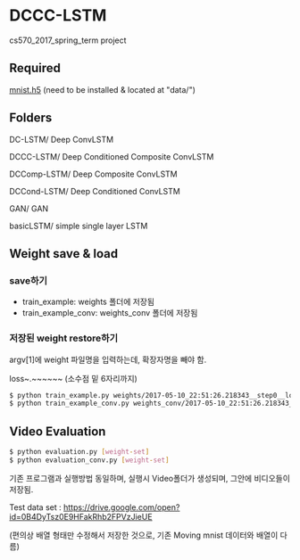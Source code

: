 # DCCC-LSTM
cs570_2017_spring_term project

## Required
[mnist.h5](https://drive.google.com/open?id=0B3kZyL62Zw6vOUJVUE94R3FjVjQ) (need to be installed & located at "data/")

## Folders
DC-LSTM/	Deep ConvLSTM

DCCC-LSTM/	Deep Conditioned Composite ConvLSTM 

DCComp-LSTM/	Deep Composite ConvLSTM 

DCCond-LSTM/	Deep Conditioned ConvLSTM 

GAN/	GAN

basicLSTM/ simple single layer LSTM

## Weight save & load

### save하기
- train_example: weights 폴더에 저장됨
- train_example_conv: weights_conv 폴더에 저장됨

### 저장된 weight restore하기
argv[1]에 weight 파일명을 입력하는데, 확장자명을 빼야 함.

loss~.~~~~~~ (소수점 밑 6자리까지)

```bash
$ python train_example.py weights/2017-05-10_22:51:26.218343__step0__loss2839.130859
$ python train_example_conv.py weights_conv/2017-05-10_22:51:26.218343__step0__loss2839.130859
```

## Video Evaluation

```bash
$ python evaluation.py [weight-set]
$ python evaluation_conv.py [weight-set]
```

 기존 프로그램과 실행방법 동일하며, 실행시 Video폴더가 생성되며, 그안에 비디오들이 저장됨.
 
 Test data set :  https://drive.google.com/open?id=0B4DyTsz0E9HFakRhb2FPVzJieUE
 
 (편의상 배열 형태만 수정해서 저장한 것으로, 기존 Moving mnist 데이터와 배열이 다름)
